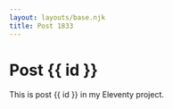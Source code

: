 ```yaml
---
layout: layouts/base.njk
title: Post 1833
---
```


# Post {{ id }}

This is post {{ id }} in my Eleventy project.
